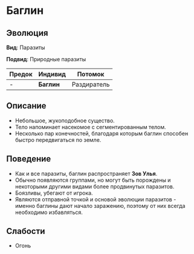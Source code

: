 # Баглин
## Эволюция
**Вид**: Паразиты

**Подвид**: Природные паразиты 

| Предок | Индивид    | Потомок     |
|--------|------------|-------------|
|    -   | **Баглин** | Раздиратель |

## Описание
- Небольшое, жукоподобное существо.
- Тело напоминает насекомое с сегментированным телом.
- Несколько пар конечностей, благодаря которым баглин способен быстро передвигаться по земле.

## Поведение
- Как и все паразиты, баглин распространяет **Зов Улья**.
- Обычно появляются группами, но могут быть порождены и некоторыми другими видами более продвинутых паразитов.
- Боязливы, убегают от игрока.
- Являются отправной точкой и основой эволюции паразитов - именно баглины дают начало заражению, поэтому от них всегда необходимо избавляться.

## Слабости
- Огонь
